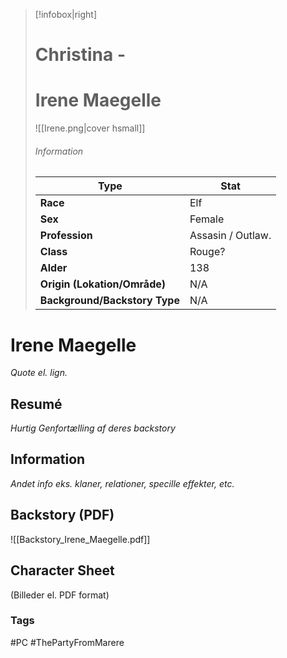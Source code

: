 > [!infobox|right]
> # Christina -
> # Irene Maegelle
> ![[Irene.png|cover hsmall]]
> ###### Information
> | Type |  Stat |
> | ---- | ---- |
> | **Race** | Elf |
> | **Sex** | Female |
> | **Profession** | Assasin / Outlaw. |
> | **Class** | Rouge? |
>| **Alder** | 138 |
>| **Origin (Lokation/Område)** | N/A |
>| **Background/Backstory Type** | N/A |
# Irene Maegelle
*Quote el. lign.*
## Resumé
*Hurtig Genfortælling af deres backstory*
## Information
*Andet info eks. klaner, relationer, specille effekter, etc.*
## Backstory (PDF)
![[Backstory_Irene_Maegelle.pdf]]
## Character Sheet
(Billeder el. PDF format)
### Tags
#PC #ThePartyFromMarere 